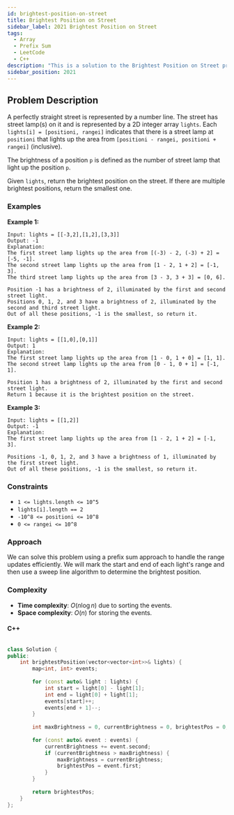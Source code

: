```yaml
---
id: brightest-position-on-street
title: Brightest Position on Street
sidebar_label: 2021 Brightest Position on Street
tags:
  - Array
  - Prefix Sum
  - LeetCode
  - C++
description: "This is a solution to the Brightest Position on Street problem on LeetCode."
sidebar_position: 2021
---
```


## Problem Description

A perfectly straight street is represented by a number line. The street has street lamp(s) on it and is represented by a 2D integer array `lights`. Each `lights[i] = [positioni, rangei]` indicates that there is a street lamp at `positioni` that lights up the area from `[positioni - rangei, positioni + rangei]` (inclusive).

The brightness of a position `p` is defined as the number of street lamp that light up the position `p`.

Given `lights`, return the brightest position on the street. If there are multiple brightest positions, return the smallest one.

### Examples

**Example 1:**

```
Input: lights = [[-3,2],[1,2],[3,3]]
Output: -1
Explanation:
The first street lamp lights up the area from [(-3) - 2, (-3) + 2] = [-5, -1].
The second street lamp lights up the area from [1 - 2, 1 + 2] = [-1, 3].
The third street lamp lights up the area from [3 - 3, 3 + 3] = [0, 6].

Position -1 has a brightness of 2, illuminated by the first and second street light.
Positions 0, 1, 2, and 3 have a brightness of 2, illuminated by the second and third street light.
Out of all these positions, -1 is the smallest, so return it.

```

**Example 2:**

```
Input: lights = [[1,0],[0,1]]
Output: 1
Explanation:
The first street lamp lights up the area from [1 - 0, 1 + 0] = [1, 1].
The second street lamp lights up the area from [0 - 1, 0 + 1] = [-1, 1].

Position 1 has a brightness of 2, illuminated by the first and second street light.
Return 1 because it is the brightest position on the street.

```

**Example 3:**

```
Input: lights = [[1,2]]
Output: -1
Explanation:
The first street lamp lights up the area from [1 - 2, 1 + 2] = [-1, 3].

Positions -1, 0, 1, 2, and 3 have a brightness of 1, illuminated by the first street light.
Out of all these positions, -1 is the smallest, so return it.

```


### Constraints

- `1 <= lights.length <= 10^5`
- `lights[i].length == 2`
- `-10^8 <= positioni <= 10^8`
- `0 <= rangei <= 10^8`

### Approach

We can solve this problem using a prefix sum approach to handle the range updates efficiently. We will mark the start and end of each light's range and then use a sweep line algorithm to determine the brightest position.

### Complexity

- **Time complexity**: $O(n \log n)$ due to sorting the events.
- **Space complexity**: $O(n)$ for storing the events.

#### C++ 

```cpp

class Solution {
public:
    int brightestPosition(vector<vector<int>>& lights) {
        map<int, int> events;
        
        for (const auto& light : lights) {
            int start = light[0] - light[1];
            int end = light[0] + light[1];
            events[start]++;
            events[end + 1]--;
        }
        
        int maxBrightness = 0, currentBrightness = 0, brightestPos = 0;
        
        for (const auto& event : events) {
            currentBrightness += event.second;
            if (currentBrightness > maxBrightness) {
                maxBrightness = currentBrightness;
                brightestPos = event.first;
            }
        }
        
        return brightestPos;
    }
};
```
